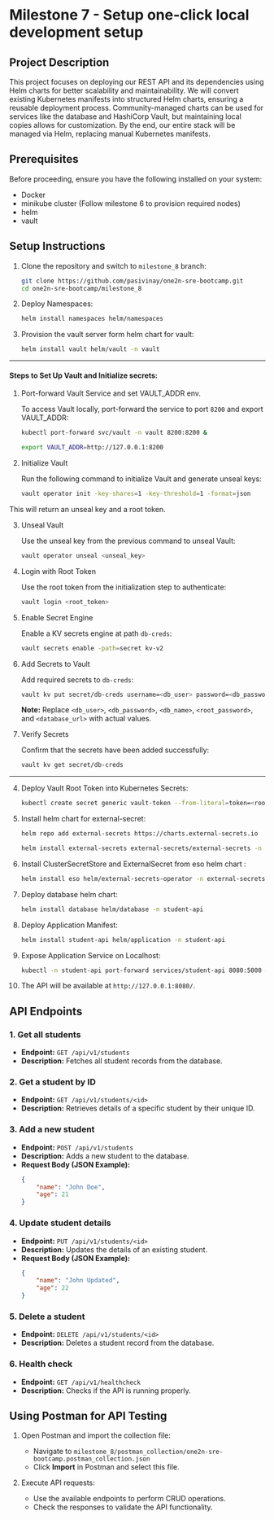 # Milestone 7 - Setup one-click local development setup

## Project Description

This project focuses on deploying our REST API and its dependencies using Helm charts for better scalability and maintainability. We will convert existing Kubernetes manifests into structured Helm charts, ensuring a reusable deployment process. Community-managed charts can be used for services like the database and HashiCorp Vault, but maintaining local copies allows for customization. By the end, our entire stack will be managed via Helm, replacing manual Kubernetes manifests.

## Prerequisites

Before proceeding, ensure you have the following installed on your system:

- Docker
- minikube cluster (Follow milestone 6 to provision required nodes)
- helm
- vault


## Setup Instructions

1. Clone the repository and switch to `milestone_8` branch:
    ```bash
    git clone https://github.com/pasivinay/one2n-sre-bootcamp.git
    cd one2n-sre-bootcamp/milestone_8
    ```

2. Deploy Namespaces:
    ```bash
    helm install namespaces helm/namespaces
    ```

3. Provision the vault server form helm chart for vault:
    ```bash
    helm install vault helm/vault -n vault
    ```
***
   #### Steps to Set Up Vault and Initialize secrets:

1. Port-forward Vault Service and set VAULT_ADDR env.

    To access Vault locally, port-forward the service to port `8200` and export VAULT_ADDR:

    ```bash
    kubectl port-forward svc/vault -n vault 8200:8200 &

    export VAULT_ADDR=http://127.0.0.1:8200
    ```

2. Initialize Vault

    Run the following command to initialize Vault and generate unseal keys:

    ```bash
    vault operator init -key-shares=1 -key-threshold=1 -format=json
    ```

This will return an unseal key and a root token.

3. Unseal Vault

    Use the unseal key from the previous command to unseal Vault:

    ```bash
    vault operator unseal <unseal_key>
    ```

4. Login with Root Token

    Use the root token from the initialization step to authenticate:

    ```bash
    vault login <root_token>
    ```

5. Enable Secret Engine

    Enable a KV secrets engine at path `db-creds`:

    ```bash
    vault secrets enable -path=secret kv-v2
    ```

6. Add Secrets to Vault

    Add required secrets to `db-creds`:

    ```bash
    vault kv put secret/db-creds username=<db_user> password=<db_password> database=<db_name> root-password=<root_password> db-url=<database_url>
    ```

    **Note:** Replace `<db_user>`, `<db_password>`, `<db_name>`, `<root_password>`, and `<database_url>` with actual values.

7. Verify Secrets

    Confirm that the secrets have been added successfully:

    ```bash
    vault kv get secret/db-creds
    ```
***

4. Deploy Vault Root Token into Kubernetes Secrets:

    ```bash
    kubectl create secret generic vault-token --from-literal=token=<root-token> -n external-secrets
    ```

5. Install helm chart for external-secret:
    ```bash
    helm repo add external-secrets https://charts.external-secrets.io
    
    helm install external-secrets external-secrets/external-secrets -n external-secrets
    ```

6. Install ClusterSecretStore and ExternalSecret from eso helm chart :

    ```bash
    helm install eso helm/external-secrets-operator -n external-secrets
    ```

7. Deploy database helm chart:

    ```bash
    helm install database helm/database -n student-api
    ```

8. Deploy Application Manifest:

    ```bash
    helm install student-api helm/application -n student-api
    ```

9. Expose Application Service on Localhost:

    ```bash
    kubectl -n student-api port-forward services/student-api 8080:5000 &
    ```

10. The API will be available at `http://127.0.0.1:8080/`.


## API Endpoints

### 1. Get all students
- **Endpoint:** `GET /api/v1/students`
- **Description:** Fetches all student records from the database.

### 2. Get a student by ID
- **Endpoint:** `GET /api/v1/students/<id>`
- **Description:** Retrieves details of a specific student by their unique ID.

### 3. Add a new student
- **Endpoint:** `POST /api/v1/students`
- **Description:** Adds a new student to the database.
- **Request Body (JSON Example):**
    ```json
    {
        "name": "John Doe",
        "age": 21
    }
    ```

### 4. Update student details
- **Endpoint:** `PUT /api/v1/students/<id>`
- **Description:** Updates the details of an existing student.
- **Request Body (JSON Example):**
    ```json
    {
        "name": "John Updated",
        "age": 22
    }
    ```

### 5. Delete a student
- **Endpoint:** `DELETE /api/v1/students/<id>`
- **Description:** Deletes a student record from the database.

### 6. Health check
- **Endpoint:** `GET /api/v1/healthcheck`
- **Description:** Checks if the API is running properly.


## Using Postman for API Testing

1. Open Postman and import the collection file:
   - Navigate to `milestone_8/postman_collection/one2n-sre-bootcamp.postman_collection.json`
   - Click **Import** in Postman and select this file.

2. Execute API requests:
   - Use the available endpoints to perform CRUD operations.
   - Check the responses to validate the API functionality.

